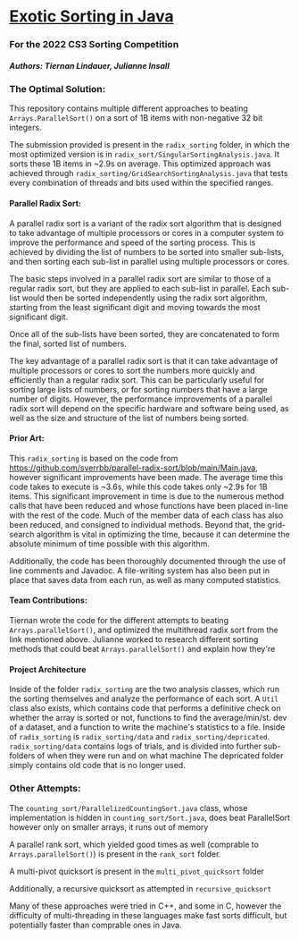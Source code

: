 # <u>Exotic Sorting in Java</u>
### For the 2022 CS3 Sorting Competition
##### Authors: Tiernan Lindauer, Julianne Insall

### The Optimal Solution:

This repository contains multiple different approaches to beating `Arrays.ParallelSort()` on a sort of 1B items with non-negative 32 bit integers.

The submission provided is present in the `radix_sorting` folder, in which the most optimized version is in `radix_sort/SingularSortingAnalysis.java`.
It sorts these 1B items in ~2.9s on average.
This optimized approach was achieved through `radix_sorting/GridSearchSortingAnalysis.java` that tests every combination of threads and bits used within the specified ranges.

#### Parallel Radix Sort:
A parallel radix sort is a variant of the radix sort algorithm that is designed to take advantage of multiple processors or cores in a computer system to improve the performance and speed of the sorting process. This is achieved by dividing the list of numbers to be sorted into smaller sub-lists, and then sorting each sub-list in parallel using multiple processors or cores.

The basic steps involved in a parallel radix sort are similar to those of a regular radix sort, but they are applied to each sub-list in parallel. Each sub-list would then be sorted independently using the radix sort algorithm, starting from the least significant digit and moving towards the most significant digit.

Once all of the sub-lists have been sorted, they are concatenated to form the final, sorted list of numbers.

The key advantage of a parallel radix sort is that it can take advantage of multiple processors or cores to sort the numbers more quickly and efficiently than a regular radix sort. This can be particularly useful for sorting large lists of numbers, or for sorting numbers that have a large number of digits. However, the performance improvements of a parallel radix sort will depend on the specific hardware and software being used, as well as the size and structure of the list of numbers being sorted.

#### Prior Art:

This `radix_sorting` is based on the code from <https://github.com/sverrbb/parallel-radix-sort/blob/main/Main.java>, however significant improvements have been made.
The average time this code takes to execute is ~3.6s, while this code takes only ~2.9s for 1B items.
This significant improvement in time is due to the numerous method calls that have been reduced and whose functions have been placed in-line with the rest of the code.
Much of the member data of each class has also been reduced, and consigned to individual methods.
Beyond that, the grid-search algorithm is vital in optimizing the time, because it can determine the absolute minimum of time possible with this algorithm.
<p>
Additionally, the code has been thoroughly documented through the use of line comments and Javadoc. A file-writing system has also been put in place that saves data from each run, as well as many computed statistics.

#### Team Contributions:
Tiernan wrote the code for the different attempts to beating `Arrays.parallelSort()`, and optimized the multithread radix sort from the link mentioned above.
Julianne worked to research different sorting methods that could beat `Arrays.parallelSort()` and explain how they're

#### Project Architecture
Inside of the folder `radix_sorting` are the two analysis classes, which run the sorting themselves and analyze the performance of each sort.
A `Util` class also exists, which contains code that performs a definitive check on whether the array is sorted or not, functions to find the average/min/st. dev of a dataset, and a function to write the machine's statistics to a file.
Inside of `radix_sorting` is `radix_sorting/data` and `radix_sorting/depricated`.
`radix_sorting/data` contains logs of trials, and is divided into further sub-folders of when they were run and on what machine
The depricated folder simply contains old code that is no longer used.


### Other Attempts:

The `counting_sort/ParallelizedCountingSort.java` class, whose implementation is hidden in `counting_sort/Sort.java`, does beat ParallelSort however only on smaller arrays, it runs out of memory

A parallel rank sort, which yielded good times as well (comprable to `Arrays.parallelSort()`) is present in the `rank_sort` folder.

A multi-pivot quicksort is present in the `multi_pivot_quicksort` folder

Additionally, a recursive quicksort as attempted in `recursive_quicksort`

Many of these approaches were tried in C++, and some in C, however the difficulty of multi-threading in these languages make fast sorts difficult, but potentially faster than comprable ones in Java.
